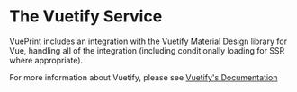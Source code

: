 # The Vuetify Service

VuePrint includes an integration with the Vuetify Material Design library for Vue, handling all of the integration (including conditionally loading for SSR where appropriate).

For more information about Vuetify, please see [Vuetify's Documentation](https://vuetifyjs.com/en/getting-started/frequently-asked-questions/#questions)
